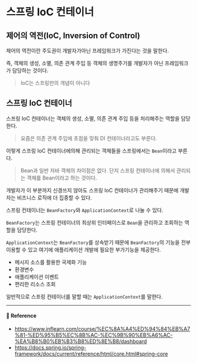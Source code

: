 # 스프링 IoC 컨테이너  

## 제어의 역전(IoC, Inversion of Control)  

제어의 역전이란 주도권이 개발자가아닌 프레임워크가 가진다는 것을 말한다.  

즉, 객체의 생성, 소멸, 의존 관계 주입 등 객체의 생명주기를 개발자가 아닌 프레임워크가 담당하는 것이다.  

> IoC는 스프링만의 개념이 아니다

## 스프링 IoC 컨테이너  

스프링 IoC 컨테이너는 객체의 생성, 소멸, 의존 관계 주입 등을 처리해주는 역할을 담당한다.  

> 요즘은 의존 관계 주입에 초점을 맞춰 DI 컨테이너라고도 부른다.

이렇게 스프링 IoC 컨테이너에의해 관리되는 객체들을 스프링에서는 `Bean`이라고 부른다.  

> Bean과 일반 자바 객체의 차이점은 없다. 단지 스프링 컨테이너에 의해서 관리되는 객체를 Bean이라고 하는 것이다.

개발자가 이 부분까지 신경쓰지 않아도 스프링 IoC 컨테이너가 관리해주기 때문에 개발자는 비즈니스 로직에 더 집중할 수 있다.  

스프링 컨테이너는 `BeanFactory`와 `ApplicationContext`로 나눌 수 있다.  

`BeanFactory`는 스프링 컨테이너의 최상위 인터페이스로 `Bean`을 관리하고 조회하는 역할을 담당한다.  

`ApplicationContext`는 `BeanFactory`를 상속받기 때문에 `BeanFactory`의 기능을 전부 이용할 수 있고 여기에 애플리케이션 개발에 필요한 부가기능을 제공한다.  

- 메시지 소스를 활용한 국제화 기능
- 환경변수
- 애플리케이션 이벤트
- 편리한 리소스 조회

일반적으로 스프링 컨테이너를 말할 때는 `ApplicationContext`를 말한다.  

---

#### 📌 Reference  

- <https://www.inflearn.com/course/%EC%8A%A4%ED%94%84%EB%A7%81-%ED%95%B5%EC%8B%AC-%EC%9B%90%EB%A6%AC-%EA%B8%B0%EB%B3%B8%ED%8E%B8/dashboard>
- <https://docs.spring.io/spring-framework/docs/current/reference/html/core.html#spring-core>